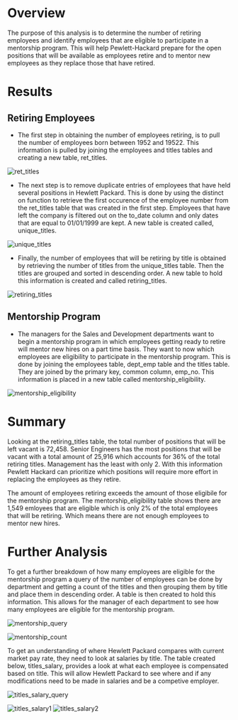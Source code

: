 # **Overview**
The purpose of this analysis is to determine the number of retiring employees and identify employees that are eligible to participate in a mentorship program. This will help Pewlett-Hackard prepare for the open positions that will be available as employees retire and to mentor new employees as they replace those that have retired. 

# **Results**

## Retiring Employees 

* The first step in obtaining the number of employees retiring, is to pull the number of employees born between 1952 and 19522. This information is pulled by joining the employees and titles tables and creating a new table, ret_titles. 

![ret_titles](Images/ret_titles.png)

* The next step is to remove duplicate entries of employees that have held several positions in Hewlett Packard. This is done by using the distinct on function to retrieve the first occurence of the employee number from the ret_titles table that was created in the first step. Employees that have left the company is filtered out on the to_date column and only dates that are equal to 01/01/1999 are kept. A new table is created called, unique_titles. 

![unique_titles](Images/unique_titles.png) 
	
* Finally, the number of employees that will be retiring by title is obtained by retrieving the number of titles from the unique_titles table. Then the titles are grouped and sorted in descending order. A new table to hold this information is created and called retiring_titles. 

![retiring_titles](Images/retiring_titles.png) 

## Mentorship Program

* The managers for the Sales and Development departments want to begin a mentorship program in which employees getting ready to retire will mentor new hires on a part time basis. They want to now which employees are eligibility to participate in the mentorship program. This is done by joining the employees table, dept_emp table and the titles table. They are joined by the primary key, common column, emp_no. This information is placed in a new table called mentorship_eligibility.

![mentorship_eligibility](Images/mentorship_eligibility.png) 

# **Summary**

 Looking at the retiring_titles table, the total number of positions that will be left vacant is 72,458. Senior Engineers has the most positions that will be vacant with a total amount of 25,916 which accounts for 36% of the total retiring titles. Management has the least with only 2. With this information Pewlett Hackard can prioritize which positions will require more effort in replacing the employees as they retire.  

 The amount of employees retiring exceeds the amount of those eligibile for the mentorship program. The mentorship_eligibility table shows there are 1,549 emloyees that are eligible which is only 2% of the total employees that will be retiring. Which means there are not enough employees to mentor new hires. 

	
# **Further Analysis**

To get a further breakdown of how many employees are eligible for the mentorship program a query of the number of employees can be done by department and getting a count of the titles and then grouping them by title and place them in descending order. A table is then created to hold this information. This allows for the manager of each department to see how many employees are eligible for the mentorship program. 

![mentorship_query](Images/mentorship_query.png)

![mentorship_count](Images/mentorship_count.png)

To get an understanding of where Hewlett Packard compares with current market pay rate, they need to look at salaries by title. The table created below, titles_salary, provides a look at what each employee is compensated based on title. This will allow Hewlett Packard to see where and if any modifications need to be made in salaries and be a competive employer. 

![titles_salary_query](Images/titles_salary_query.png)

![titles_salary1](Images/titles_salary1.png)
![titles_salary2](Images/titles_salary2.png)


 

 
	
 